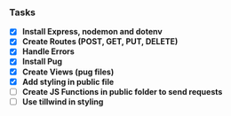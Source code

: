 ### Tasks
- [x] **Install Express, nodemon and dotenv**
- [x] **Create Routes (POST, GET, PUT, DELETE)**
- [x] **Handle Errors**
- [x] **Install Pug**
- [x] **Create Views (pug files)**
- [x] **Add styling in public file**
- [ ] **Create JS Functions in public folder to send requests**
- [ ] **Use tillwind in styling**